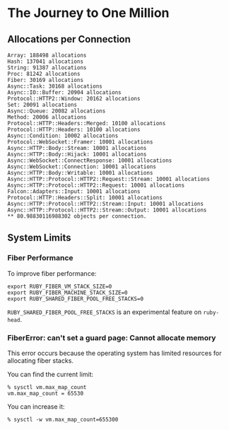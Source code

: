 # The Journey to One Million

## Allocations per Connection

```
Array: 188498 allocations
Hash: 137041 allocations
String: 91387 allocations
Proc: 81242 allocations
Fiber: 30169 allocations
Async::Task: 30168 allocations
Async::IO::Buffer: 20904 allocations
Protocol::HTTP2::Window: 20162 allocations
Set: 20091 allocations
Async::Queue: 20082 allocations
Method: 20006 allocations
Protocol::HTTP::Headers::Merged: 10100 allocations
Protocol::HTTP::Headers: 10100 allocations
Async::Condition: 10002 allocations
Protocol::WebSocket::Framer: 10001 allocations
Async::HTTP::Body::Stream: 10001 allocations
Async::HTTP::Body::Hijack: 10001 allocations
Async::WebSocket::ConnectResponse: 10001 allocations
Async::WebSocket::Connection: 10001 allocations
Async::HTTP::Body::Writable: 10001 allocations
Async::HTTP::Protocol::HTTP2::Request::Stream: 10001 allocations
Async::HTTP::Protocol::HTTP2::Request: 10001 allocations
Falcon::Adapters::Input: 10001 allocations
Protocol::HTTP::Headers::Split: 10001 allocations
Async::HTTP::Protocol::HTTP2::Stream::Input: 10001 allocations
Async::HTTP::Protocol::HTTP2::Stream::Output: 10001 allocations
** 80.98830116988302 objects per connection.
```

## System Limits

### Fiber Performance

To improve fiber performance:

	export RUBY_FIBER_VM_STACK_SIZE=0
	export RUBY_FIBER_MACHINE_STACK_SIZE=0
	export RUBY_SHARED_FIBER_POOL_FREE_STACKS=0

`RUBY_SHARED_FIBER_POOL_FREE_STACKS` is an experimental feature on `ruby-head`.

### FiberError: can't set a guard page: Cannot allocate memory

This error occurs because the operating system has limited resources for allocating fiber stacks.

You can find the current limit:

	% sysctl vm.max_map_count
	vm.max_map_count = 65530

You can increase it:

	% sysctl -w vm.max_map_count=655300
